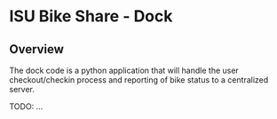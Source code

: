 ISU Bike Share - Dock
===

Overview
--------
The dock code is a python application that will handle the user checkout/checkin process and
reporting of bike status to a centralized server.

TODO:
...
